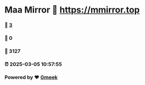 # Maa Mirror :link: https://mmirror.top 
### :page_facing_up: [3](https://mmirror.top/tag.html) 
### :speech_balloon: 0 
### :hibiscus: 3127 
### :alarm_clock: 2025-03-05 10:57:55 
### Powered by :heart: [Gmeek](https://github.com/Meekdai/Gmeek)
